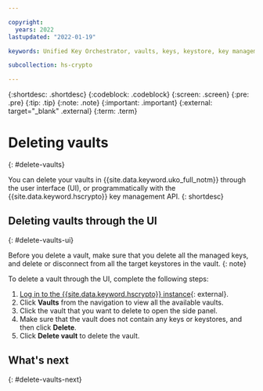 ```yaml
---

copyright:
  years: 2022
lastupdated: "2022-01-19"

keywords: Unified Key Orchestrator, vaults, keys, keystore, key management

subcollection: hs-crypto

---
```


{:shortdesc: .shortdesc}
{:codeblock: .codeblock}
{:screen: .screen}
{:pre: .pre}
{:tip: .tip}
{:note: .note}
{:important: .important}
{:external: target="_blank" .external}
{:term: .term}


# Deleting vaults
{: #delete-vaults}

You can delete your vaults in {{site.data.keyword.uko_full_notm}} through the user interface (UI), or programmatically with the {{site.data.keyword.hscrypto}} key management API.
{: shortdesc}


## Deleting vaults through the UI
{: #delete-vaults-ui}

Before you delete a vault, make sure that you delete all the managed keys, and delete or disconnect from all the target keystores in the vault.
{: note}

To delete a vault through the UI, complete the following steps:

1. [Log in to the {{site.data.keyword.hscrypto}} instance](https://cloud.ibm.com/login){: external}.
2. Click **Vaults** from the navigation to view all the available vaults.
3. Click the vault that you want to delete to open the side panel.
4. Make sure that the vault does not contain any keys or keystores, and then click **Delete**.
5. Click **Delete vault** to delete the vault.



## What's next
{: #delete-vaults-next}


  


